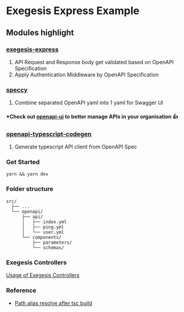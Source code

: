 # Exegesis Express Example

## Modules highlight

### [exegesis-express](https://github.com/exegesis-js/exegesis-express)

1. API Request and Response body get validated based on OpenAPI Specification
2. Apply Authentication Middleware by OpenAPI Specification

### [speccy](https://github.com/wework/speccy)

1. Combine separated OpenAPI yaml into 1 yaml for Swagger UI

#### \*Check out [openapi-ui](https://knyumatt.github.io/openapi-ui/) to better manage APIs in your organisation :+1:

### [openapi-typescript-codegen](https://github.com/ferdikoomen/openapi-typescript-codegen)

1. Generate typescript API client from OpenAPI Spec

### Get Started

```
yarn && yarn dev
```

### Folder structure

```
src/
  ├── ...
  └── openapi/
      ├── api/
      │   ├── index.yml
      │   ├── ping.yml
      │   └── user.yml
      └── components/
          ├── parameters/
          └── schemas/
```

### Exegesis Controllers

[Usage of Exegesis Controllers](https://github.com/exegesis-js/exegesis/blob/master/docs/Exegesis%20Controllers.md)

### Reference

- [Path alias resolve after tsc build](https://dev.to/rubiin/resolving-path-alias-in-nestjs-projects-11o1)
